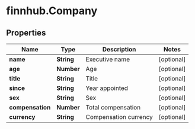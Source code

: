 # finnhub.Company

## Properties

Name | Type | Description | Notes
------------ | ------------- | ------------- | -------------
**name** | **String** | Executive name | [optional] 
**age** | **Number** | Age | [optional] 
**title** | **String** | Title | [optional] 
**since** | **String** | Year appointed | [optional] 
**sex** | **String** | Sex | [optional] 
**compensation** | **Number** | Total compensation | [optional] 
**currency** | **String** | Compensation currency | [optional] 


